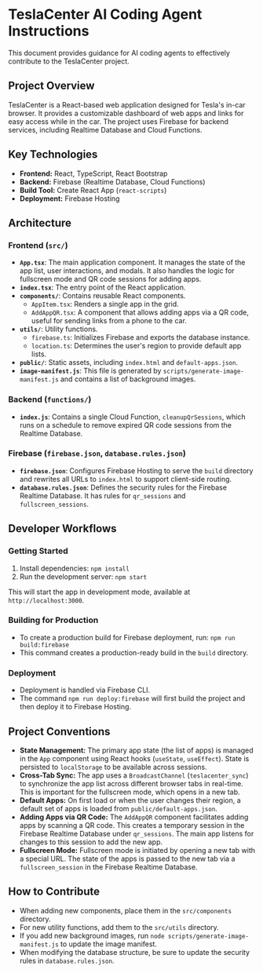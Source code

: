 # TeslaCenter AI Coding Agent Instructions

This document provides guidance for AI coding agents to effectively contribute to the TeslaCenter project.

## Project Overview

TeslaCenter is a React-based web application designed for Tesla's in-car browser. It provides a customizable dashboard of web apps and links for easy access while in the car. The project uses Firebase for backend services, including Realtime Database and Cloud Functions.

## Key Technologies

- **Frontend:** React, TypeScript, React Bootstrap
- **Backend:** Firebase (Realtime Database, Cloud Functions)
- **Build Tool:** Create React App (`react-scripts`)
- **Deployment:** Firebase Hosting

## Architecture

### Frontend (`src/`)

- **`App.tsx`**: The main application component. It manages the state of the app list, user interactions, and modals. It also handles the logic for fullscreen mode and QR code sessions for adding apps.
- **`index.tsx`**: The entry point of the React application.
- **`components/`**: Contains reusable React components.
  - `AppItem.tsx`: Renders a single app in the grid.
  - `AddAppQR.tsx`: A component that allows adding apps via a QR code, useful for sending links from a phone to the car.
- **`utils/`**: Utility functions.
  - `firebase.ts`: Initializes Firebase and exports the database instance.
  - `location.ts`: Determines the user's region to provide default app lists.
- **`public/`**: Static assets, including `index.html` and `default-apps.json`.
- **`image-manifest.js`**: This file is generated by `scripts/generate-image-manifest.js` and contains a list of background images.

### Backend (`functions/`)

- **`index.js`**: Contains a single Cloud Function, `cleanupQrSessions`, which runs on a schedule to remove expired QR code sessions from the Realtime Database.

### Firebase (`firebase.json`, `database.rules.json`)

- **`firebase.json`**: Configures Firebase Hosting to serve the `build` directory and rewrites all URLs to `index.html` to support client-side routing.
- **`database.rules.json`**: Defines the security rules for the Firebase Realtime Database. It has rules for `qr_sessions` and `fullscreen_sessions`.

## Developer Workflows

### Getting Started

1.  Install dependencies: `npm install`
2.  Run the development server: `npm start`

This will start the app in development mode, available at `http://localhost:3000`.

### Building for Production

- To create a production build for Firebase deployment, run: `npm run build:firebase`
- This command creates a production-ready build in the `build` directory.

### Deployment

- Deployment is handled via Firebase CLI.
- The command `npm run deploy:firebase` will first build the project and then deploy it to Firebase Hosting.

## Project Conventions

- **State Management:** The primary app state (the list of apps) is managed in the `App` component using React hooks (`useState`, `useEffect`). State is persisted to `localStorage` to be available across sessions.
- **Cross-Tab Sync:** The app uses a `BroadcastChannel` (`teslacenter_sync`) to synchronize the app list across different browser tabs in real-time. This is important for the fullscreen mode, which opens in a new tab.
- **Default Apps:** On first load or when the user changes their region, a default set of apps is loaded from `public/default-apps.json`.
- **Adding Apps via QR Code:** The `AddAppQR` component facilitates adding apps by scanning a QR code. This creates a temporary session in the Firebase Realtime Database under `qr_sessions`. The main app listens for changes to this session to add the new app.
- **Fullscreen Mode:** Fullscreen mode is initiated by opening a new tab with a special URL. The state of the apps is passed to the new tab via a `fullscreen_session` in the Firebase Realtime Database.

## How to Contribute

- When adding new components, place them in the `src/components` directory.
- For new utility functions, add them to the `src/utils` directory.
- If you add new background images, run `node scripts/generate-image-manifest.js` to update the image manifest.
- When modifying the database structure, be sure to update the security rules in `database.rules.json`.
